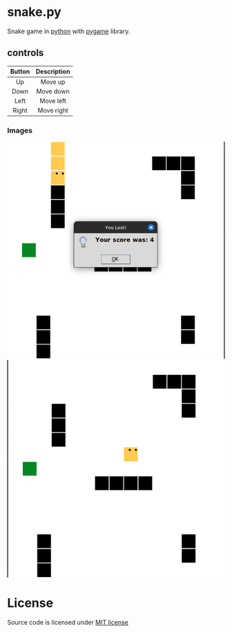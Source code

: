 # snake.py
Snake game in [python](https://www.python.org/) with [pygame](https://github.com/pygame/pygame) library.
## controls
| Button | Description |
| :-: | :-: |
|Up|Move up|
|Down|Move down|
|Left|Move left|
|Right|Move right|
###  Images
![image1](https://github.com/denishlamushkin/snake.py/blob/main/images/Screenshot%20from%202024-01-02%2020-28-21.png) 
![image2](https://github.com/denishlamushkin/snake.py/blob/main/images/Screenshot%20from%202024-01-02%2020-28-44.png)
# License
Source code is licensed under [MIT license](https://github.com/denishlamushkin/snake.py/blob/main/LICENSE)

